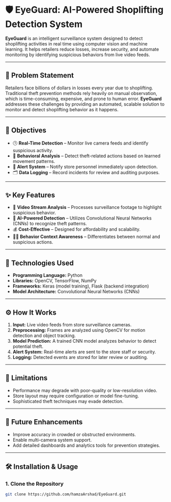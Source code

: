# 🛡️ EyeGuard: AI-Powered Shoplifting Detection System

**EyeGuard** is an intelligent surveillance system designed to detect shoplifting activities in real time using computer vision and machine learning. It helps retailers reduce losses, increase security, and automate monitoring by identifying suspicious behaviors from live video feeds.

---

## 📌 Problem Statement

Retailers face billions of dollars in losses every year due to shoplifting. Traditional theft prevention methods rely heavily on manual observation, which is time-consuming, expensive, and prone to human error. **EyeGuard** addresses these challenges by providing an automated, scalable solution to monitor and detect shoplifting behavior as it happens.

---

## 🎯 Objectives

- 🕒 **Real-Time Detection** – Monitor live camera feeds and identify suspicious activity.
- 🧠 **Behavioral Analysis** – Detect theft-related actions based on learned movement patterns.
- 🚨 **Alert System** – Notify store personnel immediately upon detection.
- 🗂️ **Data Logging** – Record incidents for review and auditing purposes.

---

## ✨ Key Features

- 🎥 **Video Stream Analysis** – Processes surveillance footage to highlight suspicious behavior.
- 🤖 **AI-Powered Detection** – Utilizes Convolutional Neural Networks (CNNs) to recognize theft patterns.
- 💰 **Cost-Effective** – Designed for affordability and scalability.
- 🧍‍♂️ **Behavior Context Awareness** – Differentiates between normal and suspicious actions.

---

## 🧰 Technologies Used

- **Programming Language:** Python  
- **Libraries:** OpenCV, TensorFlow, NumPy  
- **Frameworks:** Keras (model training), Flask (backend integration)  
- **Model Architecture:** Convolutional Neural Networks (CNNs)

---

## ⚙️ How It Works

1. **Input:** Live video feeds from store surveillance cameras.
2. **Preprocessing:** Frames are analyzed using OpenCV for motion detection and object tracking.
3. **Model Prediction:** A trained CNN model analyzes behavior to detect potential theft.
4. **Alert System:** Real-time alerts are sent to the store staff or security.
5. **Logging:** Detected events are stored for later review or auditing.

---

## 🧪 Limitations

- Performance may degrade with poor-quality or low-resolution video.
- Store layout may require configuration or model fine-tuning.
- Sophisticated theft techniques may evade detection.

---

## 🚀 Future Enhancements

- Improve accuracy in crowded or obstructed environments.
- Enable multi-camera system support.
- Add detailed dashboards and analytics tools for prevention strategies.

---

## 🛠️ Installation & Usage

### 1. Clone the Repository
```bash
git clone https://github.com/hamzaArshad/EyeGuard.git
